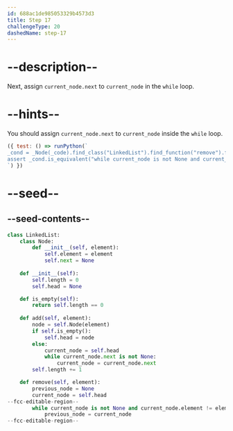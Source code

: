 ```yaml
---
id: 688ac1de985053329b4573d3
title: Step 17
challengeType: 20
dashedName: step-17
---
```


# --description--

Next, assign `current_node.next` to `current_node` in the `while` loop.

# --hints--

You should assign `current_node.next` to `current_node` inside the `while` loop.

```js
({ test: () => runPython(`
_cond = _Node(_code).find_class("LinkedList").find_function("remove").find_whiles()[0]
assert _cond.is_equivalent("while current_node is not None and current_node.element != element:\\n previous_node = current_node\\n current_node = current_node.next")
`) })
```

# --seed--

## --seed-contents--

```py
class LinkedList:
    class Node:
        def __init__(self, element):
            self.element = element
            self.next = None
            
    def __init__(self):
        self.length = 0
        self.head = None

    def is_empty(self):
        return self.length == 0
    
    def add(self, element):
        node = self.Node(element)
        if self.is_empty():
            self.head = node
        else:
            current_node = self.head
            while current_node.next is not None:
                current_node = current_node.next
        self.length += 1

    def remove(self, element):
        previous_node = None
        current_node = self.head
--fcc-editable-region--
        while current_node is not None and current_node.element != element:
            previous_node = current_node
--fcc-editable-region--
```

